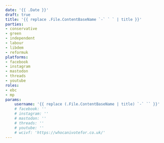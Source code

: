 ```yaml
---
date: '{{ .Date }}'
draft: true
title: '{{ replace .File.ContentBaseName `-` ` ` | title }}'
parties:
- conservative
- green
- independent
- labour
- libdem
- reformuk
platforms:
- facebook
- instagram
- mastodon
- threads
- youtube
roles:
- ebc
- mp
params:
    username: '{{ replace (.File.ContentBaseName | title) `-` `` }}'
    # facebook: ''
    # instagram: ''
    # mastodon: ''
    # threads: ''
    # youtube: ''
    # wcivf: 'https://whocanivotefor.co.uk/'
---
```

